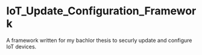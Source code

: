 # IoT_Update_Configuration_Framework
A framework written for my bachlor thesis to securly update and configure IoT devices.
